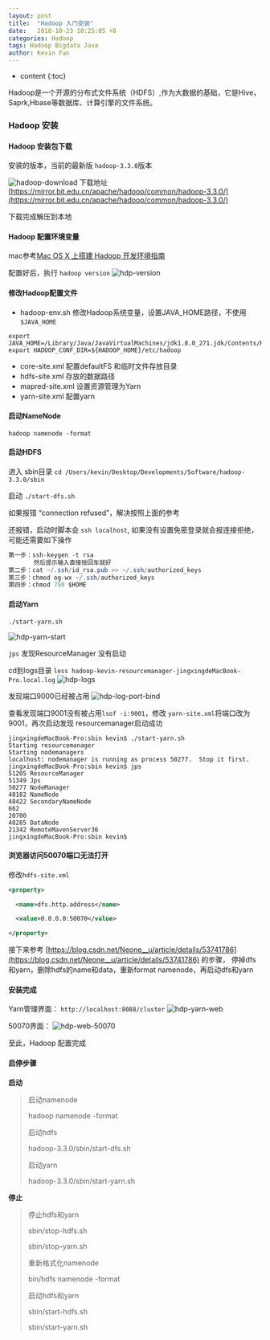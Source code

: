 ```yaml
---
layout: post
title:  "Hadoop 入门安装"
date:   2018-10-23 10:25:05 +8
categories: Hadoop
tags: Hadoop Bigdata Java
author: Kevin Fan
---
```


* content
{:toc}

Hadoop是一个开源的分布式文件系统（HDFS）,作为大数据的基础，它是Hive，Saprk,Hbase等数据库、计算引擎的文件系统。

<!-- more -->

### Hadoop 安装

#### Hadoop 安装包下载

安装的版本，当前的最新版 `hadoop-3.3.0`版本

![hadoop-download](../images/bigdata/hadoop/hadoop-download.jpg)
下载地址[https://mirror.bit.edu.cn/apache/hadoop/common/hadoop-3.3.0/](https://mirror.bit.edu.cn/apache/hadoop/common/hadoop-3.3.0/)

下载完成解压到本地

#### Hadoop 配置环境变量

mac参考[Mac OS X 上搭建 Hadoop 开发环境指南](https://zhuanlan.zhihu.com/p/33117305)

配置好后，执行 `hadoop version`
![hdp-version](../images/bigdata/hadoop/hdp-version.jpg)

#### 修改Hadoop配置文件

* hadoop-env.sh
修改Hadoop系统变量，设置JAVA_HOME路径，不使用 `$JAVA_HOME`
```shell script
export JAVA_HOME=/Library/Java/JavaVirtualMachines/jdk1.8.0_271.jdk/Contents/Home
export HADOOP_CONF_DIR=${HADOOP_HOME}/etc/hadoop
```
* core-site.xml
配置defaultFS 和临时文件存放目录
* hdfs-site.xml
存放的数据路径
* mapred-site.xml
设置资源管理为Yarn
* yarn-site.xml
配置yarn

#### 启动NameNode

`hadoop namenode -format`

#### 启动HDFS

进入 sbin目录 `cd /Users/kevin/Desktop/Developments/Software/hadoop-3.3.0/sbin`

启动 `./start-dfs.sh`

如果报错 “connection refused”，解决按照上面的参考

还报错，启动时脚本会 `ssh localhost`, 如果没有设置免密登录就会报连接拒绝，可能还需要如下操作
```java
第一步：ssh-keygen -t rsa 
       然后提示输入直接按回车就好
第二步：cat ~/.ssh/id_rsa.pub >> ~/.ssh/authorized_keys
第三步：chmod og-wx ~/.ssh/authorized_keys
第四步：chmod 750 $HOME 
```

#### 启动Yarn

`./start-yarn.sh`

![hdp-yarn-start](../images/bigdata/hadoop/hdp-yarn-start.jpg)

`jps` 发现ResourceManager 没有启动

cd到logs目录
`less hadoop-kevin-resourcemanager-jingxingdeMacBook-Pro.local.log`
![hdp-logs](../images/bigdata/hadoop/hdp-logs.jpg)

发现端口9000已经被占用
![hdp-log-port-bind](../images/bigdata/hadoop/hdp-log-port-bind.jpg)

查看发现端口9001没有被占用`lsof -i:9001`，修改 `yarn-site.xml`将端口改为9001，再次启动发现 resourcemanager启动成功

```shell script
jingxingdeMacBook-Pro:sbin kevin$ ./start-yarn.sh
Starting resourcemanager
Starting nodemanagers
localhost: nodemanager is running as process 50277.  Stop it first.
jingxingdeMacBook-Pro:sbin kevin$ jps
51205 ResourceManager
51349 Jps
50277 NodeManager
48182 NameNode
48422 SecondaryNameNode
662
20700
48285 DataNode
21342 RemoteMavenServer36
jingxingdeMacBook-Pro:sbin kevin$
```

#### 浏览器访问50070端口无法打开

修改`hdfs-site.xml`
```xml
<property>

  <name>dfs.http.address</name>

  <value>0.0.0.0:50070</value>

</property>
```
接下来参考 [https://blog.csdn.net/Neone__u/article/details/53741786](https://blog.csdn.net/Neone__u/article/details/53741786) 的步骤，
停掉dfs和yarn，删除hdfs的name和data，重新format namenode，再启动dfs和yarn

#### 安装完成

Yarn管理界面： `http://localhost:8088/cluster`
![hdp-yarn-web](../images/bigdata/hadoop/hdp-yarn-web.jpg)

50070界面：
![hdp-web-50070](../images/bigdata/hadoop/hdp-web-50070.jpg)

至此，Hadoop 配置完成

#### 启停步骤

**启动**

> 启动namenode
>
>hadoop namenode -format
>
>
> 启动hdfs
>
>hadoop-3.3.0/sbin/start-dfs.sh
>
>
> 启动yarn
>
>hadoop-3.3.0/sbin/start-yarn.sh

**停止**

> 停止hdfs和yarn
>
>sbin/stop-hdfs.sh
>
>sbin/stop-yarn.sh
>
>
>重新格式化namenode
>
>bin/hdfs namenode -format
>
>
>启动hdfs和yarn
>
>sbin/start-hdfs.sh
>
>sbin/start-yarn.sh